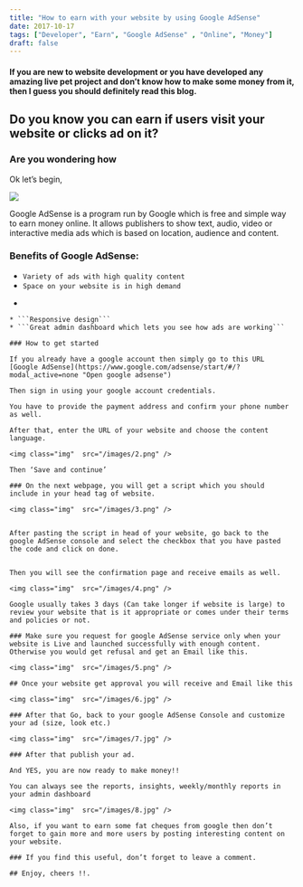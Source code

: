 ```yaml
---
title: "How to earn with your website by using Google AdSense"
date: 2017-10-17
tags: ["Developer", "Earn", "Google AdSense" , "Online", "Money"]
draft: false
---
```



#### If you are new to website development or you have developed any amazing live pet project and don’t know how to make some money from it, then I guess you should definitely read this blog.

## Do you know you can earn if users visit your website or clicks ad on it?

### Are you wondering how

Ok let’s begin,

<img class="img"  src="/images/1.png" style="box-shadow: none;" />

Google AdSense is a program run by Google which is free and simple way to earn money online.
It allows publishers to show text, audio, video or interactive media ads which is based on location, audience and content.

### Benefits of Google AdSense:


* ```Variety of ads with high quality content```
* ```Space on your website is in high demand```
* ```Highly customizable, you can control it and also decide where it appears.
```
* ```Responsive design```
* ```Great admin dashboard which lets you see how ads are working```

### How to get started

If you already have a google account then simply go to this URL
[Google AdSense](https://www.google.com/adsense/start/#/?modal_active=none "Open google adsense") 

Then sign in using your google account credentials.

You have to provide the payment address and confirm your phone number as well.

After that, enter the URL of your website and choose the content language.

<img class="img"  src="/images/2.png" />

Then ‘Save and continue’

### On the next webpage, you will get a script which you should include in your head tag of website.

<img class="img"  src="/images/3.png" />

```
<script async src="//pagead2.googlesyndication.com/pagead/js/adsbygoogle.js">
</script>
<script>
  (adsbygoogle = window.adsbygoogle || []).push({
    google_ad_client: "YOUR-GOOGLE-AD-CLIENT",
    enable_page_level_ads: true
  });
</script>
```

After pasting the script in head of your website, go back to the google AdSense console and select the checkbox that you have pasted the code and click on done.


Then you will see the confirmation page and receive emails as well.

<img class="img"  src="/images/4.png" />

Google usually takes 3 days (Can take longer if website is large) to review your website that is it appropriate or comes under their terms and policies or not.

### Make sure you request for google AdSense service only when your website is Live and launched successfully with enough content. Otherwise you would get refusal and get an Email like this.

<img class="img"  src="/images/5.png" />

## Once your website get approval you will receive and Email like this

<img class="img"  src="/images/6.jpg" />

### After that Go, back to your google AdSense Console and customize your ad (size, look etc.)

<img class="img"  src="/images/7.jpg" />

### After that publish your ad.

And YES, you are now ready to make money!!

You can always see the reports, insights, weekly/monthly reports in your admin dashboard 

<img class="img"  src="/images/8.jpg" />

Also, if you want to earn some fat cheques from google then don’t forget to gain more and more users by posting interesting content on your website.

### If you find this useful, don’t forget to leave a comment.

## Enjoy, cheers !!.


